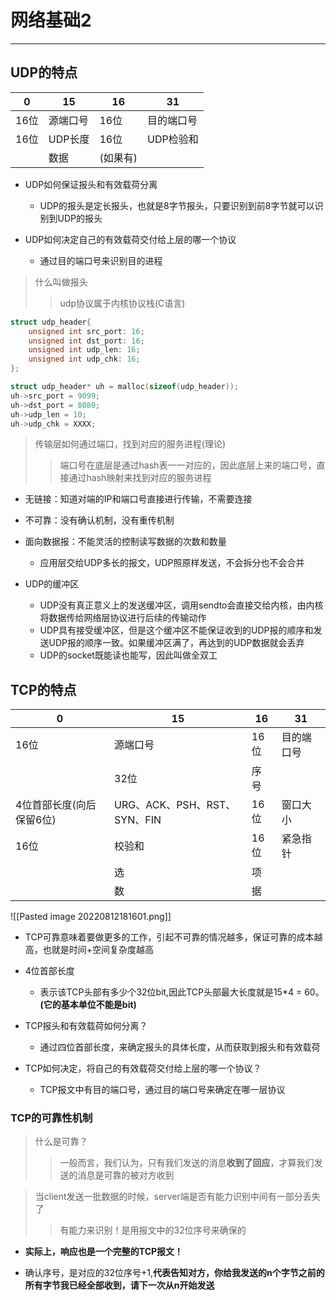 # 网络基础2

---  

## UDP的特点

| 0 | 15 | 16 | 31 |
| --- | --- | --- | --- | 
| 16位 | 源端口号 | 16位 | 目的端口号 | 
| 16位 | UDP长度 | 16位 | UDP检验和 | 
| | 数据 | (如果有) | | 

- UDP如何保证报头和有效载荷分离
	- UDP的报头是定长报头，也就是8字节报头，只要识别到前8字节就可以识别到UDP的报头

- UDP如何决定自己的有效载荷交付给上层的哪一个协议
	- 通过目的端口号来识别目的进程

> 什么叫做报头
>> udp协议属于内核协议栈(C语言)

```C
struct udp_header{
	unsigned int src_port: 16;
	unsigned int dst_port: 16;
	unsigned int udp_len: 16;
	unsigned int udp_chk: 16;
};

struct udp_header* uh = malloc(sizeof(udp_header));
uh->src_port = 9099;
uh->dst_port = 8080;
uh->udp_len = 10;
uh->udp_chk = XXXX;
```

> 传输层如何通过端口，找到对应的服务进程(理论)
>> 端口号在底层是通过hash表一一对应的，因此底层上来的端口号，直接通过hash映射来找到对应的服务进程


- 无链接：知道对端的IP和端口号直接进行传输，不需要连接
- 不可靠：没有确认机制，没有重传机制
- 面向数据报：不能灵活的控制读写数据的次数和数量
	- 应用层交给UDP多长的报文，UDP照原样发送，不会拆分也不会合并

- UDP的缓冲区
	- UDP没有真正意义上的发送缓冲区，调用sendto会直接交给内核，由内核将数据传给网络层协议进行后续的传输动作
	- UDP具有接受缓冲区，但是这个缓冲区不能保证收到的UDP报的顺序和发送UDP报的顺序一致。如果缓冲区满了，再达到的UDP数据就会丢弃
	- UDP的socket既能读也能写，因此叫做全双工


## TCP的特点

| 0 | 15 | 16 | 31 |
| --- | --- | --- | --- | 
| 16位 | 源端口号 | 16位 | 目的端口号 | 
| | 32位 | 序号 | | 
| 4位首部长度(向后保留6位) | URG、ACK、PSH、RST、SYN、FIN | 16位 | 窗口大小 |
| 16位 | 校验和 | 16位 | 紧急指针 |
| | 选 | 项 | | 
| | 数 | 据 | | 

![[Pasted image 20220812181601.png]]


- TCP可靠意味着要做更多的工作，引起不可靠的情况越多，保证可靠的成本越高，也就是时间+空间复杂度越高

- 4位首部长度
	- 表示该TCP头部有多少个32位bit,因此TCP头部最大长度就是15\*4 = 60。**(它的基本单位不能是bit)**

- TCP报头和有效载荷如何分离？
	- 通过四位首部长度，来确定报头的具体长度，从而获取到报头和有效载荷

- TCP如何决定，将自己的有效载荷交付给上层的哪一个协议？
	- TCP报文中有目的端口号，通过目的端口号来确定在哪一层协议

### TCP的可靠性机制

> 什么是可靠？
>> 一般而言，我们认为，只有我们发送的消息**收到了回应**，才算我们发送的消息是可靠的被对方收到

> 当client发送一批数据的时候，server端是否有能力识别中间有一部分丢失了
>> 有能力来识别！是用报文中的32位序号来确保的

- **实际上，响应也是一个完整的TCP报文！**

- 确认序号，是对应的32位序号+1,**代表告知对方，你给我发送的n个字节之前的所有字节我已经全部收到，请下一次从n开始发送**

